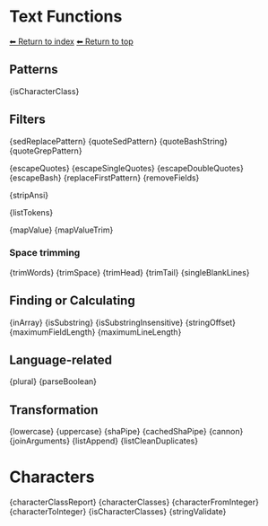 # Text Functions

[⬅ Return to index](index.md)
[⬅ Return to top](../index.md)

## Patterns

{isCharacterClass}

## Filters

{sedReplacePattern}
{quoteSedPattern}
{quoteBashString}
{quoteGrepPattern}

{escapeQuotes}
{escapeSingleQuotes}
{escapeDoubleQuotes}
{escapeBash}
{replaceFirstPattern}
{removeFields}

{stripAnsi}

{listTokens}

{mapValue}
{mapValueTrim}

### Space trimming

{trimWords}
{trimSpace}
{trimHead}
{trimTail}
{singleBlankLines}

## Finding or Calculating

{inArray}
{isSubstring}
{isSubstringInsensitive}
{stringOffset}
{maximumFieldLength}
{maximumLineLength}

## Language-related

{plural}
{parseBoolean}

## Transformation

{lowercase}
{uppercase}
{shaPipe}
{cachedShaPipe}
{cannon}
{joinArguments}
{listAppend}
{listCleanDuplicates}

# Characters

{characterClassReport}
{characterClasses}
{characterFromInteger}
{characterToInteger}
{isCharacterClasses}
{stringValidate}
